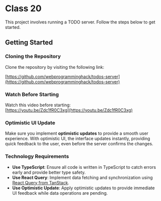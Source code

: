 # Class 20

This project involves running a TODO server. Follow the steps below to get started.

## Getting Started

### Cloning the Repository

Clone the repository by visiting the following link:

[https://github.com/webprogramminghack/todos-server](https://github.com/webprogramminghack/todos-server)

### Watch Before Starting

Watch this video before starting:  
[https://youtu.be/Zdc1fR0C3xg](https://youtu.be/Zdc1fR0C3xg)

### Optimistic UI Update

Make sure you implement **optimistic updates** to provide a smooth user experience. With optimistic UI, the interface updates instantly, providing quick feedback to the user, even before the server confirms the changes.

### Technology Requirements

- **Use TypeScript**: Ensure all code is written in TypeScript to catch errors early and provide better type safety.
- **Use React Query**: Implement data fetching and synchronization using [React Query from TanStack](https://tanstack.com/query/latest).
- **Use Optimistic Update**: Apply optimistic updates to provide immediate UI feedback while data operations are pending.
